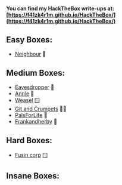 #### You can find my HackTheBox write-ups at: [https://f41zk4r1m.github.io/HackTheBox/](https://f41zk4r1m.github.io/HackTheBox/)




## Easy Boxes:

  - [Neighbour](https://f41zk4r1m.github.io/TryHackMe/Neighbour) 🐧
  



## Medium Boxes:

  - [Eavesdropper](https://f41zk4r1m.github.io/TryHackMe/Eavesdropper) 🐧
  - [Annie](https://f41zk4r1m.github.io/TryHackMe/Annie) 🐧
  - [Weasel](https://f41zk4r1m.github.io/TryHackMe/Weasel) 🪟
  - [Git and Crumpets](https://f41zk4r1m.github.io/TryHackMe/Git_and_Crumpets) 🐧🍵
  - [PalsForLife](https://f41zk4r1m.github.io/TryHackMe/PalsForLife) 🐧
  - [Frankandherby](https://f41zk4r1m.github.io/TryHackMe/Frankandherby) 🐧

## Hard Boxes:

  - [Fusin corp](https://f41zk4r1m.github.io/TryHackMe/Fusin_corp) 🪟

## Insane Boxes:


